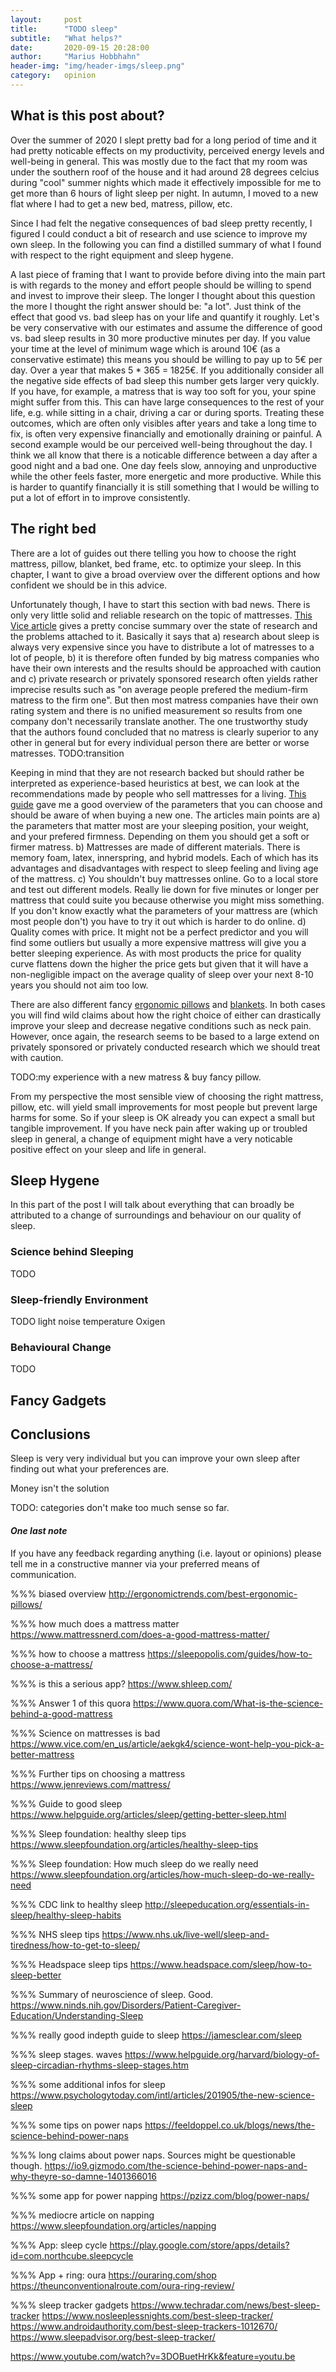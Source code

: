 ```yaml
---
layout:     post
title:      "TODO sleep"
subtitle:   "What helps?"
date:       2020-09-15 20:28:00
author:     "Marius Hobbhahn"
header-img: "img/header-imgs/sleep.png"
category:   opinion
---
```


## **What is this post about?**

Over the summer of 2020 I slept pretty bad for a long period of time and it had pretty noticable effects on my productivity, perceived energy levels and well-being in general. This was mostly due to the fact that my room was under the southern roof of the house and it had around 28 degrees celcius during "cool" summer nights which made it effectively impossible for me to get more than 6 hours of light sleep per night. In autumn, I moved to a new flat where I had to get a new bed, matress, pillow, etc. 

Since I had felt the negative consequences of bad sleep pretty recently, I figured I could conduct a bit of research and use science to improve my own sleep. In the following you can find a distilled summary of what I found with respect to the right equipment and sleep hygene. 

A last piece of framing that I want to provide before diving into the main part is with regards to the money and effort people should be willing to spend and invest to improve their sleep. The longer I thought about this question the more I thought the right answer should be: "a lot". Just think of the effect that good vs. bad sleep has on your life and quantify it roughly. Let's be very conservative with our estimates and assume the difference of good vs. bad sleep results in 30 more productive minutes per day. If you value your time at the level of minimum wage which is around 10€ (as a conservative estimate) this means you should be willing to pay up to 5€ per day. Over a year that makes 5 * 365 = 1825€. If you additionally consider all the negative side effects of bad sleep this number gets larger very quickly. If you have, for example, a matress that is way too soft for you, your spine might suffer from this. This can have large consequences to the rest of your life, e.g. while sitting in a chair, driving a car or during sports. Treating these outcomes, which are often only visibles after years and take a long time to fix, is often very expensive financially and emotionally draining or painful. A second example would be our perceived well-being throughout the day. I think we all know that there is a noticable difference between a day after a good night and a bad one. One day feels slow, annoying and unproductive while the other feels faster, more energetic and more productive. While this is harder to quantify financially it is still something that I would be willing to put a lot of effort in to improve consistently. 

## The right bed 

There are a lot of guides out there telling you how to choose the right mattress, pillow, blanket, bed frame, etc. to optimize your sleep. In this chapter, I want to give a broad overview over the different options and how confident we should be in this advice. 

Unfortunately though, I have to start this section with bad news. There is only very little solid and reliable research on the topic of mattresses. <a href='https://www.vice.com/en/article/aekgk4/science-wont-help-you-pick-a-better-mattress'>This Vice article</a> gives a pretty concise summary over the state of research and the problems attached to it. Basically it says that a) research about sleep is always very expensive since you have to distribute a lot of matresses to a lot of people, b) it is therefore often funded by big matress companies who have their own interests and the results should be approached with caution and c) private research or privately sponsored research often yields rather imprecise results such as "on average people prefered the medium-firm matress to the firm one". But then most matress companies have their own rating system and there is no unified measurement so results from one company don't necessarily translate another. The one trustworthy study that the authors found concluded that no matress is clearly superior to any other in general but for every individual person there are better or worse matresses. TODO:transition

Keeping in mind that they are not research backed but should rather be interpreted as experience-based heuristics at best, we can look at the recommendations made by people who sell mattresses for a living. <a href='https://sleepopolis.com/guides/how-to-choose-a-mattress/'>This guide</a> gave me a good overview of the parameters that you can choose and should be aware of when buying a new one. The articles main points are a) the parameters that matter most are your sleeping position, your weight, and your prefered firmness. Depending on them you should get a soft or firmer matress. b) Mattresses are made of different materials. There is memory foam, latex, innerspring, and hybrid models. Each of which has its advantages and disadvantages with respect to sleep feeling and living age of the mattress. c) You shouldn't buy mattresses online. Go to a local store and test out different models. Really lie down for five minutes or longer per mattress that could suite you because otherwise you might miss something. If you don't know exactly what the parameters of your mattress are (which most people don't) you have to try it out which is harder to do online. d) Quality comes with price. It might not be a perfect predictor and you will find some outliers but usually a more expensive mattress will give you a better sleeping experience. As with most products the price for quality curve flattens down the higher the price gets but given that it will have a non-negligible impact on the average quality of sleep over your next 8-10 years you should not aim too low. 

There are also different fancy <a href='http://ergonomictrends.com/best-ergonomic-pillows/'>ergonomic pillows</a> and <a href='https://www.thespruce.com/guide-to-buying-blankets-350480'>blankets</a>. In both cases you will find wild claims about how the right choice of either can drastically improve your sleep and decrease negative conditions such as neck pain. However, once again, the research seems to be based to a large extend on privately sponsored or privately conducted research which we should treat with caution. 

TODO:my experience with a new matress & buy fancy pillow.

From my perspective the most sensible view of choosing the right mattress, pillow, etc. will yield small improvements for most people but prevent large harms for some. So if your sleep is OK already you can expect a small but tangible improvement. If you have neck pain after waking up or troubled sleep in general, a change of equipment might have a very noticable positive effect on your sleep and life in general. 

## Sleep Hygene

In this part of the post I will talk about everything that can broadly be attributed to a change of surroundings and behaviour on our quality of sleep. 

### Science behind Sleeping

TODO

### Sleep-friendly Environment

TODO
light
noise
temperature
Oxigen

### Behavioural Change

TODO

## Fancy Gadgets



## Conclusions

Sleep is very very individual but you can improve your own sleep after finding out what your preferences are. 

Money isn't the solution

TODO: categories don't make too much sense so far. 

#### ***One last note***

If you have any feedback regarding anything (i.e. layout or opinions) please tell me in a constructive manner via your preferred means of communication.


%%% biased overview
http://ergonomictrends.com/best-ergonomic-pillows/

%%% how much does a mattress matter
https://www.mattressnerd.com/does-a-good-mattress-matter/

%%% how to choose a mattress
https://sleepopolis.com/guides/how-to-choose-a-mattress/

%%% is this a serious app?
https://www.shleep.com/

%%% Answer 1 of this quora
https://www.quora.com/What-is-the-science-behind-a-good-mattress

%%% Science on mattresses is bad
https://www.vice.com/en_us/article/aekgk4/science-wont-help-you-pick-a-better-mattress

%%% Further tips on choosing a mattress
https://www.jenreviews.com/mattress/

%%% Guide to good sleep
https://www.helpguide.org/articles/sleep/getting-better-sleep.html

%%% Sleep foundation: healthy sleep tips
https://www.sleepfoundation.org/articles/healthy-sleep-tips

%%% Sleep foundation: How much sleep do we really need
https://www.sleepfoundation.org/articles/how-much-sleep-do-we-really-need

%%% CDC link to healthy sleep
http://sleepeducation.org/essentials-in-sleep/healthy-sleep-habits

%%% NHS sleep tips
https://www.nhs.uk/live-well/sleep-and-tiredness/how-to-get-to-sleep/

%%% Headspace sleep tips
https://www.headspace.com/sleep/how-to-sleep-better

%%% Summary of neuroscience of sleep. Good.
https://www.ninds.nih.gov/Disorders/Patient-Caregiver-Education/Understanding-Sleep

%%% really good indepth guide to sleep
https://jamesclear.com/sleep

%%% sleep stages. waves
https://www.helpguide.org/harvard/biology-of-sleep-circadian-rhythms-sleep-stages.htm

%%% some additional infos for sleep
https://www.psychologytoday.com/intl/articles/201905/the-new-science-sleep

%%% some tips on power naps
https://feeldoppel.co.uk/blogs/news/the-science-behind-power-naps

%%% long claims about power naps. Sources might be questionable though.
https://io9.gizmodo.com/the-science-behind-power-naps-and-why-theyre-so-damne-1401366016

%%% some app for power napping
https://pzizz.com/blog/power-naps/

%%% mediocre article on napping
https://www.sleepfoundation.org/articles/napping

%%% App: sleep cycle
https://play.google.com/store/apps/details?id=com.northcube.sleepcycle

%%% App + ring: oura
https://ouraring.com/shop
https://theunconventionalroute.com/oura-ring-review/

%%% sleep tracker gadgets
https://www.techradar.com/news/best-sleep-tracker
https://www.nosleeplessnights.com/best-sleep-tracker/
https://www.androidauthority.com/best-sleep-trackers-1012670/
https://www.sleepadvisor.org/best-sleep-tracker/

https://www.youtube.com/watch?v=3DOBuetHrKk&feature=youtu.be


